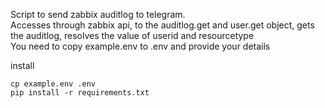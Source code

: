 Script to send zabbix auditlog to telegram. \
Accesses through zabbix api, to the auditlog.get and user.get object, gets the auditlog, resolves the value of userid and resourcetype \
You need to copy example.env to .env and provide your details 

install
```
cp example.env .env
pip install -r requirements.txt
```
